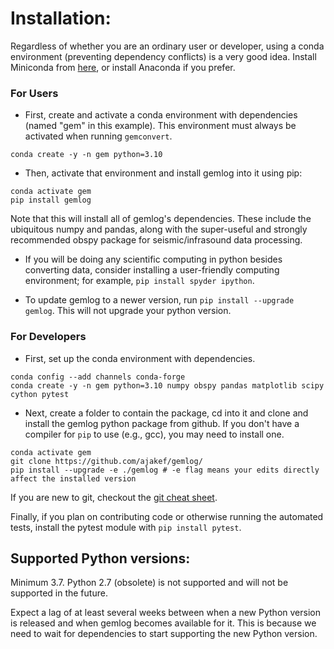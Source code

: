 # Installation:
Regardless of whether you are an ordinary user or developer, using a conda environment (preventing dependency conflicts) is a very good idea. Install Miniconda from [here](https://docs.conda.io/en/latest/miniconda.html), or install Anaconda if you prefer.

### For Users
* First, create and activate a conda environment with dependencies (named "gem" in this example). This environment must always be activated when running `gemconvert`.
```
conda create -y -n gem python=3.10
```

* Then, activate that environment and install gemlog into it using pip:
```
conda activate gem
pip install gemlog
```

Note that this will install all of gemlog's dependencies. These include the ubiquitous numpy and pandas, along with the super-useful and strongly recommended obspy package for seismic/infrasound data processing.

* If you will be doing any scientific computing in python besides converting data, consider installing a user-friendly computing environment; for example, ```pip install spyder ipython```.

* To update gemlog to a newer version, run ```pip install --upgrade gemlog```. This will not upgrade your python version. 

### For Developers
* First, set up the conda environment with dependencies.
```
conda config --add channels conda-forge
conda create -y -n gem python=3.10 numpy obspy pandas matplotlib scipy cython pytest
```

* Next, create a folder to contain the package, cd into it and clone and install the gemlog python package from github. If you don't have a compiler for `pip` to use (e.g., gcc), you may need to install one.
```
conda activate gem
git clone https://github.com/ajakef/gemlog/
pip install --upgrade -e ./gemlog # -e flag means your edits directly affect the installed version
```

If you are new to git, checkout the [git cheat sheet](https://github.com/ajakef/gemlog/tree/main/git_instructions.md).

Finally, if you plan on contributing code or otherwise running the automated tests, install the pytest module with `pip install pytest`.

## Supported Python versions:
Minimum 3.7. Python 2.7 (obsolete) is not supported and will not be supported in the future. 

Expect a lag of at least several weeks between when a new Python version is released and when gemlog becomes available for it. This is because we need to wait for dependencies to start supporting the new Python version. 
